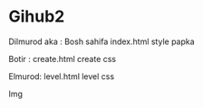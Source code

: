 # Gihub2

Dilmurod aka : Bosh sahifa index.html   style papka

Botir : create.html  create css 

Elmurod: level.html  level css 


Img 

